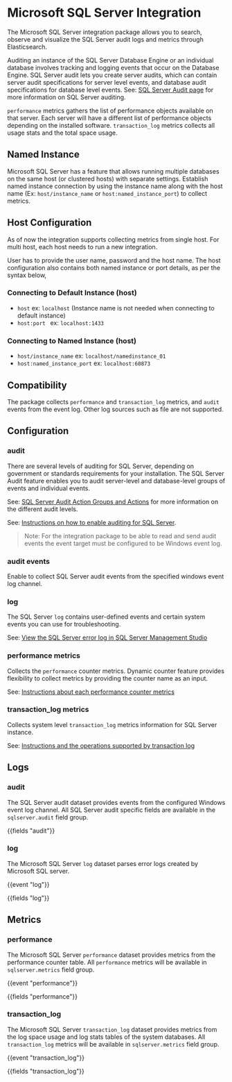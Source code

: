 # Microsoft SQL Server Integration

The Microsoft SQL Server integration package allows you to search, observe and visualize the SQL Server audit logs and metrics through Elasticsearch. 

Auditing an instance of the SQL Server Database Engine or an individual database involves tracking and logging events that occur on the Database Engine. 
SQL Server audit lets you create server audits, which can contain server audit specifications for server level events, and database audit specifications for database level events. 
See: [SQL Server Audit page](https://docs.microsoft.com/en-us/sql/relational-databases/security/auditing/sql-server-audit-database-engine?view=sql-server-ver15) for more information on SQL Server auditing.

`performance` metrics gathers the list of performance objects available on that server. Each server will have a different list of performance objects depending on the installed software.
`transaction_log` metrics collects all usage stats and the total space usage.

## Named Instance

Microsoft SQL Server has a feature that allows running multiple databases on the same host (or clustered hosts) with separate settings. Establish named instance connection by using the instance name along with the host name (Ex: `host/instance_name` or `host:named_instance_port`) to collect metrics.

## Host Configuration

As of now the integration supports collecting metrics from single host. For multi host, each host needs to run a new integration.

User has to provide the user name, password and the host name. The host configuration also contains both named instance or port details, as per the syntax below,

### Connecting to Default Instance (host)

* `host`    ex: `localhost` (Instance name is not needed when connecting to default instance)
* `host:port ` ex: `localhost:1433`

### Connecting to Named Instance (host)

* `host/instance_name`  ex: `localhost/namedinstance_01`
* `host:named_instance_port`  ex: `localhost:60873`

## Compatibility

The package collects `performance` and `transaction_log` metrics, and `audit` events from the event log. Other log sources such as file are not supported.

## Configuration

### audit

There are several levels of auditing for SQL Server, depending on government or standards requirements for your installation. The SQL Server Audit feature enables you to audit server-level and database-level groups of events and individual events. 

See: [SQL Server Audit Action Groups and Actions](https://docs.microsoft.com/en-us/sql/relational-databases/security/auditing/sql-server-audit-action-groups-and-actions?view=sql-server-ver15) for more information on the different audit levels.

See: [Instructions on how to enable auditing for SQL Server](https://docs.microsoft.com/en-us/sql/relational-databases/security/auditing/create-a-server-audit-and-server-audit-specification?view=sql-server-ver15).

>Note: For the integration package to be able to read and send audit events the event target must be configured to be Windows event log.

### audit events

Enable to collect SQL Server audit events from the specified windows event log channel.

### log

The SQL Server `log` contains user-defined events and certain system events you can use for troubleshooting.

See: [View the SQL Server error log in SQL Server Management Studio](https://docs.microsoft.com/en-us/sql/relational-databases/performance/view-the-sql-server-error-log-sql-server-management-studio?view=sql-server-ver16)

### performance metrics

Collects the `performance` counter metrics. Dynamic counter feature provides flexibility to collect metrics by providing the counter name as an input.

See: [Instructions about each performance counter metrics](https://docs.microsoft.com/en-us/sql/relational-databases/system-dynamic-management-views/sys-dm-os-performance-counters-transact-sql?view=sql-server-ver15)

### transaction_log metrics

Collects system level `transaction_log` metrics information for SQL Server instance.

See: [Instructions and the operations supported by transaction log](https://docs.microsoft.com/en-us/sql/relational-databases/logs/the-transaction-log-sql-server?view=sql-server-ver15)

## Logs

### audit

The SQL Server audit dataset provides events from the configured Windows event log channel. All SQL Server audit specific fields are available in the `sqlserver.audit` field group.

{{fields "audit"}}

### log

The Microsoft SQL Server `log` dataset parses error logs created by Microsoft SQL server.

{{event "log"}}

{{fields "log"}}

## Metrics

### performance

The Microsoft SQL Server `performance` dataset provides metrics from the performance counter table. All `performance` metrics will be available in `sqlserver.metrics` field group.

{{event "performance"}}

{{fields "performance"}}

### transaction_log

The Microsoft SQL Server `transaction_log` dataset provides metrics from the log space usage and log stats tables of the system databases. All `transaction_log` metrics will be available in `sqlserver.metrics` field group.

{{event "transaction_log"}}

{{fields "transaction_log"}}